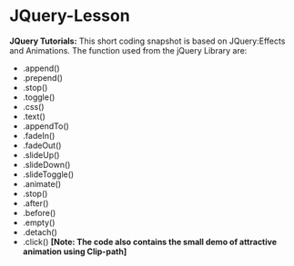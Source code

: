 # JQuery-Lesson
**JQuery Tutorials:**
This short coding snapshot is based on JQuery:Effects and Animations.
The function used from the jQuery Library are:
- .append()
- .prepend()
- .stop()
- .toggle()
- .css()
- .text()
- .appendTo()
- .fadeIn()
- .fadeOut()
- .slideUp()
- .slideDown()
- .slideToggle()
- .animate()
- .stop()
- .after()
- .before()
- .empty()
- .detach()
- .click()
**[Note: The code also contains the small demo of attractive animation using Clip-path]**



